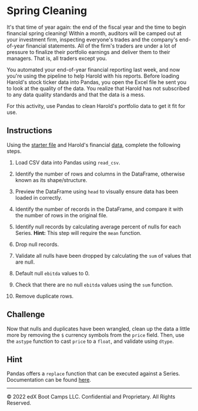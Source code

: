# Spring Cleaning

It's that time of year again: the end of the fiscal year and the time to begin financial spring cleaning! Within a month, auditors will be camped out at your investment firm, inspecting everyone's trades and the company's end-of-year financial statements. All of the firm's traders are under a lot of pressure to finalize their portfolio earnings and deliver them to their managers. That is, all traders except you.

You automated your end-of-year financial reporting last week, and now you're using the pipeline to help Harold with his reports. Before loading Harold's stock ticker data into Pandas, you open the Excel file he sent you to look at the quality of the data. You realize that Harold has not subscribed to any data quality standards and that the data is a mess.

For this activity, use Pandas to clean Harold's portfolio data to get it fit for use.

## Instructions

Using the [starter file](Unsolved/spring_cleaning.ipynb) and Harold's financial [data](Resources/stock_data.csv), complete the following steps.

1. Load CSV data into Pandas using `read_csv`.

2. Identify the number of rows and columns in the DataFrame, otherwise known as its shape/structure.

3. Preview the DataFrame using `head` to visually ensure data has been loaded in correctly.

4. Identify the number of records in the DataFrame, and compare it with the number of rows in the original file.

5. Identify null records by calculating average percent of nulls for each Series. **Hint:** This step will require the `mean` function.

6. Drop null records.

7. Validate all nulls have been dropped by calculating the `sum` of values that are null.

8. Default null `ebitda` values to 0.

9. Check that there are no null `ebitda` values using the `sum` function.

10. Remove duplicate rows.

## Challenge

Now that nulls and duplicates have been wrangled, clean up the data a little more by removing the `$` currency symbols from the `price` field. Then, use the `astype` function to cast `price` to a `float`, and validate using `dtype`.

## Hint

Pandas offers a `replace` function that can be executed against a Series. Documentation can be found [here](https://pandas.pydata.org/pandas-docs/stable/reference/api/pandas.Series.replace.html).

---

© 2022 edX Boot Camps LLC. Confidential and Proprietary. All Rights Reserved.
